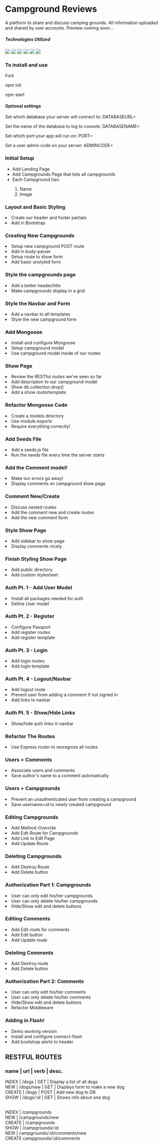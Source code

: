 <h1>Campground Reviews</h1>
<p>A platform to share and discuss camping grounds. All information uploaded and shared by user accounts. Preview coming soon...</p>
<h5>Technologies Utilized</h5>
<img src="http://i.imgur.com/3gSRLVj.png">
<img src="http://i.imgur.com/486zTVe.jpg">
<img src="http://i.imgur.com/sMfsjle.jpg">
<img src="http://imgur.com/eOGFLTl.png">
<img src="http://i.imgur.com/nwNhE5F.png">
<img src="http://i.imgur.com/nrnczLC.jpg">
<br>

<h3>To install and use</h3>
<p>Fork</p>
<p>npm init</p>
<p>npm start</p>
<h4>Optional settings</h4>
<p>Set which database your server will connect to: DATABASEURL=<databaseURL></p>
<p>Set the name of the database to log to console: DATABASENAME=<database name></p>
<p>Set which port your app will run on: PORT=<whichever port you like></p>
<p>Set a user admin code on your server: ADMINCODE=<your code></p>


<h3>Initial Setup</h3>

<ul>
<li>Add Landing Page</li>
<li>Add Campgrounds Page that lists all campgrounds</li>
<li>Each Campground has:</li>
	<ol>
		<li>Name</li>
		<li>Image</li>
	</ol>
</ul>

<h3>Layout and Basic Styling</h3>

<li>Create our header and footer partials</li>
<li>Add in Bootstrap</li>

<h3>Creating New Campgrounds</h3>

<li>Setup new campground POST route</li>
<li>Add in body-parser</li>
<li>Setup route to show form</li>
<li>Add basic unstyled form</li>

<h3>Style the campgrounds page</h3>

<li>Add a better header/title</li>
<li>Make campgrounds display in a grid</li>

<h3>Style the Navbar and Form</h3>

<li>Add a navbar to all templates</li>
<li>Style the new campground form</li>

<h3>Add Mongoose</h3>

<li>Install and configure Mongoose</li>
<li>Setup campground model</li>
<li>Use campground model inside of our routes</li>

<h3>Show Page</h3>

<li>Review the RESTful routes we've seen so far</li>
<li>Add description to our campground model</li>
<li>Show db.collection.drop()</li>
<li>Add a show route/template</li>

<h3>Refactor Mongoose Code</h3>

<li>Create a models directory</li>
<li>Use module.exports</li>
<li>Require everything correctly!</li>

<h3>Add Seeds File</h3>

<li>Add a seeds.js file</li>
<li>Run the seeds file every time the server starts</li>

<h3>Add the Comment model!</h3></h3>

<li>Make our errors go away!</li>
<li>Display comments on campground show page</li>

<h3>Comment New/Create</h3>

<li>Discuss nested routes</li>
<li>Add the comment new and create routes</li>
<li>Add the new comment form</li>

<h3>Style Show Page</h3>

<li>Add sidebar to show page</li>
<li>Display comments nicely</li>

<h3>Finish Styling Show Page</h3>

<li>Add public directory</li>
<li>Add custom stylesheet</li>

<h3>Auth Pt. 1 - Add User Model</h3>

<li>Install all packages needed for auth</li>
<li>Define User model</li>

<h3>Auth Pt. 2 - Register</h3>

<li>Configure Passport</li>
<li>Add register routes</li>
<li>Add register template</li>

<h3>Auth Pt. 3 - Login</h3>

<li>Add login routes</li>
<li>Add login template</li>

<h3>Auth Pt. 4 - Logout/Navbar</h3>

<li>Add logout route</li>
<li>Prevent user from adding a comment if not signed in</li>
<li>Add links to navbar</li>

<h3>Auth Pt. 5 - Show/Hide Links</h3>

<li>Show/hide auth links in navbar</li>

<h3>Refactor The Routes</h3>

<li>Use Express router to reoragnize all routes</li>

<h3>Users + Comments</h3>

<li>Associate users and comments</li>
<li>Save author's name to a comment automatically</li>

<h3>Users + Campgrounds</h3>

<li>Prevent an unauthenticated user from creating a campground</li>
<li>Save username+id to newly created campground</li>

<h3>Editing Campgrounds</h3>

<li>Add Method-Override</li>
<li>Add Edit Route for Campgrounds</li>
<li>Add Link to Edit Page</li>
<li>Add Update Route</li>

<h3>Deleting Campgrounds</h3>

<li>Add Destroy Route</li>
<li>Add Delete button</li>

<h3>Authorization Part 1: Campgrounds</h3>

<li>User can only edit his/her campgrounds</li>
<li>User can only delete his/her campgrounds</li>
<li>Hide/Show edit and delete buttons</li>

<h3>Editing Comments</h3>

<li>Add Edit route for comments</li>
<li>Add Edit button</li>
<li>Add Update route</li>

<h3>Deleting Comments</h3>

<li>Add Destroy route</li>
<li>Add Delete button</li>

<h3>Authorization Part 2: Comments</h3>

<li>User can only edit his/her comments</li>
<li>User can only delete his/her comments</li>
<li>Hide/Show edit and delete buttons</li>
<li>Refactor Middleware</li>

<h3>Adding in Flash!</h3>

<li>Demo working version</li>
<li>Install and configure connect-flash</li>
<li>Add bootstrap alerts to header</li>

<h2>RESTFUL ROUTES</h2>

<h3>name | url | verb | desc.</h3>

INDEX | /dogs | GET | Display a list of all dogs <br> 
NEW | /dogs/new | GET | Displays form to make a new dog <br> 
CREATE | /dogs | POST | Add new dog to DB <br>
SHOW | /dogs/:id | GET | Shows info about one dog <br>

<br>
INDEX | /campgrounds <br>
NEW | /campgrounds/new <br>
CREATE | /campgrounds <br>
SHOW | /campgrounds/:id <br>
NEW | campgrounds/:id/comments/new <br>
CREATE campgrounds/:id/comments <br>